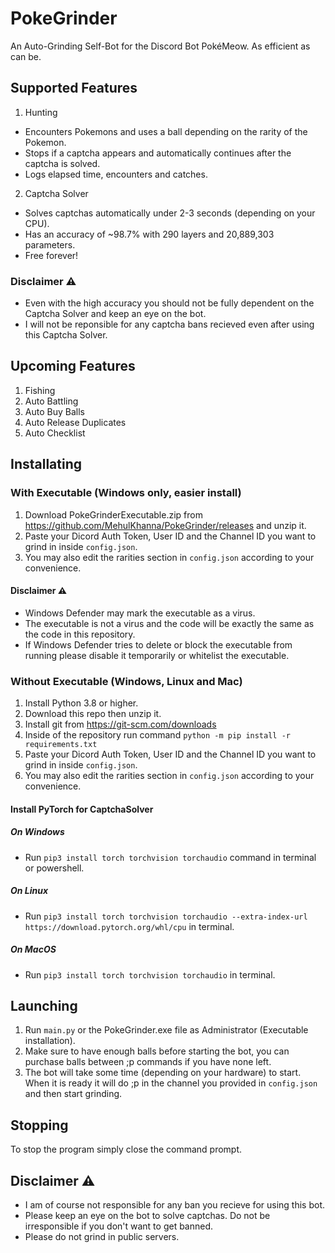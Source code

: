 # PokeGrinder
An Auto-Grinding Self-Bot for the Discord Bot PokéMeow. As efficient as can be.

## Supported Features
1. Hunting
- Encounters Pokemons and uses a ball depending on the rarity of the Pokemon.
- Stops if a captcha appears and automatically continues after the captcha is solved.
- Logs elapsed time, encounters and catches.

2. Captcha Solver
- Solves captchas automatically under 2-3 seconds (depending on your CPU).
- Has an accuracy of ~98.7% with 290 layers and 20,889,303 parameters.
- Free forever!
### Disclaimer ⚠️
- Even with the high accuracy you should not be fully dependent on the Captcha Solver and keep an eye on the bot.
- I will not be reponsible for any captcha bans recieved even after using this Captcha Solver.

## Upcoming Features
1. Fishing
2. Auto Battling
3. Auto Buy Balls
4. Auto Release Duplicates
5. Auto Checklist

## Installating

### With Executable (Windows only, easier install)
1. Download PokeGrinderExecutable.zip from https://github.com/MehulKhanna/PokeGrinder/releases and unzip it.
2. Paste your Dicord Auth Token, User ID and the Channel ID you want to grind in inside `config.json`.
3. You may also edit the rarities section in `config.json` according to your convenience.

#### Disclaimer ⚠️
- Windows Defender may mark the executable as a virus.
- The executable is not a virus and the code will be exactly the same as the code in this repository.
- If Windows Defender tries to delete or block the executable from running please disable it temporarily or whitelist the executable.

### Without Executable (Windows, Linux and Mac)
1. Install Python 3.8 or higher.
2. Download this repo then unzip it.
3. Install git from https://git-scm.com/downloads
4. Inside of the repository run command `python -m pip install -r requirements.txt`
5. Paste your Dicord Auth Token, User ID and the Channel ID you want to grind in inside `config.json`.
6. You may also edit the rarities section in `config.json` according to your convenience.

#### Install PyTorch for CaptchaSolver
##### On Windows
- Run `pip3 install torch torchvision torchaudio` command in terminal or powershell.
##### On Linux
- Run `pip3 install torch torchvision torchaudio --extra-index-url https://download.pytorch.org/whl/cpu` in terminal.
##### On MacOS
- Run `pip3 install torch torchvision torchaudio` in terminal.

## Launching 
1. Run `main.py` or the PokeGrinder.exe file as Administrator (Executable installation).
2. Make sure to have enough balls before starting the bot, you can purchase balls between ;p commands if you have none left.
3. The bot will take some time (depending on your hardware) to start. When it is ready it will do ;p in the channel you provided in `config.json` and then start grinding.

## Stopping
To stop the program simply close the command prompt.

## Disclaimer ⚠️
- I am of course not responsible for any ban you recieve for using this bot.
- Please keep an eye on the bot to solve captchas. Do not be irresponsible if you don't want to get banned.
- Please do not grind in public servers.
